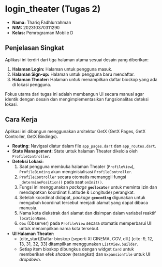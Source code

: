 # login_theater (Tugas 2)

* **Nama:** Thariq Fadhlurrahman
* **NIM:** 202310370311290
* **Kelas:** Pemrograman Mobile D

## Penjelasan Singkat

Aplikasi ini terdiri dari tiga halaman utama sesuai desain yang diberikan:

1.  **Halaman Login:** Halaman untuk pengguna masuk.
2.  **Halaman Sign-up:** Halaman untuk pengguna baru mendaftar.
3.  **Halaman Theater:** Halaman untuk menampilkan daftar bioskop yang ada di lokasi pengguna.

Fokus utama dari tugas ini adalah membangun UI secara manual agar identik dengan desain dan mengimplementasikan fungsionalitas deteksi lokasi.

## Cara Kerja

Aplikasi ini dibangun menggunakan arsitektur GetX (GetX Pages, GetX Controller, GetX Bindings).

* **Routing:** Navigasi diatur dalam file `app_pages.dart` dan `app_routes.dart`.
* **State Management:** State untuk halaman Theater dikelola oleh `ProfileController`.
* **Deteksi Lokasi:**
    1.  Saat pengguna membuka halaman Theater (`ProfileView`), `ProfileBinding` akan menginisialisasi `ProfileController`.
    2.  `ProfileController` secara otomatis memanggil fungsi `_determinePosition()` pada saat `onInit()`.
    3.  Fungsi ini menggunakan *package* **`geolocator`** untuk meminta izin dan mendapatkan koordinat (Latitude & Longitude) perangkat.
    4.  Setelah koordinat didapat, *package* **`geocoding`** digunakan untuk mengubah koordinat tersebut menjadi alamat yang dapat dibaca manusia.
    5.  Nama kota diekstrak dari alamat dan disimpan dalam variabel reaktif `locationName`.
    6.  `Obx` (Observer) pada `ProfileView` secara otomatis memperbarui UI untuk menampilkan nama kota tersebut.
* **UI Halaman Theater:**
    * [cite_start]Daftar bioskop (seperti XI CINEMA, CGV, dll.) [cite: 9, 12, 13, 31, 32, 33] ditampilkan menggunakan `ListView.builder`.
    * Setiap item bioskop dibungkus dengan widget `Card` untuk memberikan efek *shadow* (terangkat) dan `ExpansionTile` untuk UI *dropdown*.
